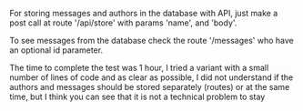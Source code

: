 
For storing messages and authors in the database with API, just make a post call at route '/api/store' with params 'name', and 'body'.

To see messages from the database check the route '/messages' who have an optional id parameter.

The time to complete the test was 1 hour, I tried a variant with a small number of lines of code and as clear as possible, I did not understand if the authors and messages should be stored separately (routes) or at the same time, but I think you can see that it is not a technical problem to stay

